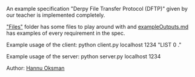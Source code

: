 An example specification "Derpy File Transfer Protocol (DFTP)" given by our teacher is implemented completely.

["Files"](./05/files/) folder has some files to play around with and [exampleOutputs.md](./05/exampleOutputs.md) has examples of every 
requirement in the spec.

Example usage of the client: python client.py localhost 1234 "LIST 0 ."

Example usage of the server: python server.py localhost 1234

Author: [Hannu Oksman](https://student.labranet.jamk.fi/~L2912/)
